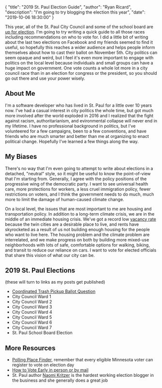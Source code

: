 {
	"title": "2019 St. Paul Election Guide",
	"author": "Ryan Ricard",
	"description": "I'm going to try blogging the election this year",
	"date":  "2019-10-06 18:30:00"
}

This year, all of the St. Paul City Council and some of the school board are [up for election](https://www.ramseycounty.us/residents/elections-voting/candidates/candidate-filing). I'm going to try writing a quick guide to all those races including recommendations on who to vote for. I did a little bit of writing about the last two elections on Facebook and my friends seemed to find it useful, so hopefully this reaches a wider audience and helps people inform themselves about how to cast their ballot on November 5th. City politics can seem opaque and weird, but I feel it's even more important to engage with politics on the local level because individuals and small groups can have a huge impact on government. One vote counts a whole lot more in a city council race than in an election for congress or the president, so you should go out there and use your power wisely. 


## About Me 

I'm a software developer who has lived in St. Paul for a little over 10 years now. I've had a casual interest in city politics the whole time, but got much more involved after the world exploded in 2016 and I realized that the fight against racism, authoritarianism, and evironmental collapse will never end in my lifetime. I have no professional background in politics, but I've volunteered for a few campaigns, been to a few conventions, and have friends who are much smarter and better than me at organizing to enact political change. Hopefully I've learned a few things along the way. 

## My Biases

There's no way that I'm even going to attempt to write about elections in a detached, "neutral" style, so it might be useful to know the point-of-view that I'm starting from. Generally, I agree with the policy positions of the progressive wing of the democratic party. I want to see universal health care, more protections for workers, a less cruel immigration policy, fewer restrictions on voters, and I think the government needs to do much, much more to limit the damage of human-caused climate change. 

On a local level, the issues that are most important to me are housing and transportation policy. In addition to a long-term climate crisis, we are in the middle of an immediate housing crisis. We've got a record low [vacancy rate](https://www.twincities.com/2019/04/05/census-data-show-twin-cities-home-vacancy-is-second-lowest-in-nation/) because the twin cities are a desirable place to live, and rents have skyrocketed as a result of us not building enough housing for the people who want to live here. The housing problem and the climate problem are interrelated, and we make progress on both by building more mixed-use neighborhoods with lots of safe, comfortable options for walking, biking, and transit to reduce our reliance on cars. I want to vote for elected officials that share this vision of what our city can be. 

## 2019 St. Paul Elections

(these will turn to links as my posts get published)

* [Coordinated Trash Pickup Ballot Question](https://firewally.net/post/the-trash-post)
* City Council Ward 1
* City Council Ward 2
* City Council Ward 3
* City Council Ward 4
* City Council Ward 5
* City Council Ward 6
* City Council Ward 7
* St. Paul School Board Election

## More Resources

* [Polling Place Finder](https://pollfinder.sos.state.mn.us/), remember that every eligible Minnesota voter can register to vote on election day
* [How to Vote Early in person or by mail](https://www.ramseycounty.us/residents/elections-voting/voters/vote-election-day)
* St. Paul author [Naomi Kritzer](https://naomikritzer.com/) is the hardest working election blogger in the business and she generally does a great job

